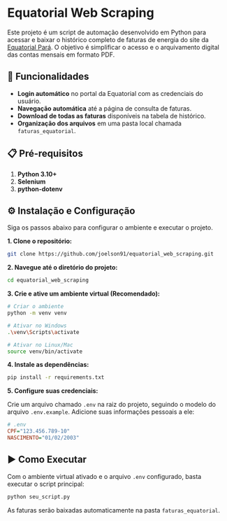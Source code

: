 # Equatorial Web Scraping

Este projeto é um script de automação desenvolvido em Python para acessar e baixar o histórico completo de faturas de energia do site da [Equatorial Pará](https://pa.equatorialenergia.com.br). O objetivo é simplificar o acesso e o arquivamento digital das contas mensais em formato PDF.

## 🚀 Funcionalidades

-   **Login automático** no portal da Equatorial com as credenciais do usuário.
-   **Navegação automática** até a página de consulta de faturas.
-   **Download de todas as faturas** disponíveis na tabela de histórico.
-   **Organização dos arquivos** em uma pasta local chamada `faturas_equatorial`.

## 📋 Pré-requisitos

1.   **Python 3.10+**
2.   **Selenium**
3.   **python-dotenv**

## ⚙️ Instalação e Configuração

Siga os passos abaixo para configurar o ambiente e executar o projeto.

**1. Clone o repositório:**

```bash
git clone https://github.com/joelson91/equatorial_web_scraping.git
```

**2. Navegue até o diretório do projeto:**

```bash
cd equatorial_web_scraping
```

**3. Crie e ative um ambiente virtual (Recomendado):**

```bash
# Criar o ambiente
python -m venv venv

# Ativar no Windows
.\venv\Scripts\activate

# Ativar no Linux/Mac
source venv/bin/activate
```

**4. Instale as dependências:**

```bash
pip install -r requirements.txt
```

**5. Configure suas credenciais:**

Crie um arquivo chamado `.env` na raiz do projeto, seguindo o modelo do arquivo `.env.example`. Adicione suas informações pessoais a ele:

```ini
# .env
CPF="123.456.789-10"
NASCIMENTO="01/02/2003"
```

## ▶️ Como Executar

Com o ambiente virtual ativado e o arquivo `.env` configurado, basta executar o script principal:

```bash
python seu_script.py
```

As faturas serão baixadas automaticamente na pasta `faturas_equatorial`.